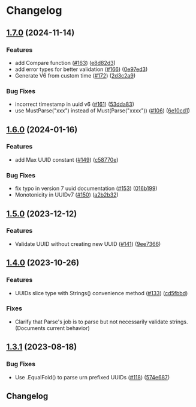 # Changelog

## [1.7.0](https://github.com/google/uuid/compare/v1.6.0...v1.7.0) (2024-11-14)


### Features

* add Compare function ([#163](https://github.com/google/uuid/issues/163)) ([e8d82d3](https://github.com/google/uuid/commit/e8d82d30a3eb641530570da83295395651911778))
* add error types for better validation ([#166](https://github.com/google/uuid/issues/166)) ([0e97ed3](https://github.com/google/uuid/commit/0e97ed3b537927cb4afea366bc4cc36f6eb37e75))
* Generate V6 from custom time ([#172](https://github.com/google/uuid/issues/172)) ([2d3c2a9](https://github.com/google/uuid/commit/2d3c2a9cc518326daf99a383f07c4d3c44317e4d))


### Bug Fixes

* incorrect timestamp in uuid v6 ([#161](https://github.com/google/uuid/issues/161)) ([53dda83](https://github.com/google/uuid/commit/53dda83ebe99c23d0e66c2472abdbf178097c3b8))
* use MustParse("xxx") instead of Must(Parse("xxxx")) ([#106](https://github.com/google/uuid/issues/106)) ([6e10cd1](https://github.com/google/uuid/commit/6e10cd1027e225e3ad7bfcc13c896abd165b02ef))

## [1.6.0](https://github.com/google/uuid/compare/v1.5.0...v1.6.0) (2024-01-16)


### Features

* add Max UUID constant ([#149](https://github.com/google/uuid/issues/149)) ([c58770e](https://github.com/google/uuid/commit/c58770eb495f55fe2ced6284f93c5158a62e53e3))


### Bug Fixes

* fix typo in version 7 uuid documentation ([#153](https://github.com/google/uuid/issues/153)) ([016b199](https://github.com/google/uuid/commit/016b199544692f745ffc8867b914129ecb47ef06))
* Monotonicity in UUIDv7 ([#150](https://github.com/google/uuid/issues/150)) ([a2b2b32](https://github.com/google/uuid/commit/a2b2b32373ff0b1a312b7fdf6d38a977099698a6))

## [1.5.0](https://github.com/google/uuid/compare/v1.4.0...v1.5.0) (2023-12-12)


### Features

* Validate UUID without creating new UUID ([#141](https://github.com/google/uuid/issues/141)) ([9ee7366](https://github.com/google/uuid/commit/9ee7366e66c9ad96bab89139418a713dc584ae29))

## [1.4.0](https://github.com/google/uuid/compare/v1.3.1...v1.4.0) (2023-10-26)


### Features

* UUIDs slice type with Strings() convenience method ([#133](https://github.com/google/uuid/issues/133)) ([cd5fbbd](https://github.com/google/uuid/commit/cd5fbbdd02f3e3467ac18940e07e062be1f864b4))

### Fixes

* Clarify that Parse's job is to parse but not necessarily validate strings. (Documents current behavior)

## [1.3.1](https://github.com/google/uuid/compare/v1.3.0...v1.3.1) (2023-08-18)


### Bug Fixes

* Use .EqualFold() to parse urn prefixed UUIDs ([#118](https://github.com/google/uuid/issues/118)) ([574e687](https://github.com/google/uuid/commit/574e6874943741fb99d41764c705173ada5293f0))

## Changelog
